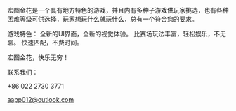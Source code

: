 宏图金花是一个具有地方特色的游戏，并且内有多种子游戏供玩家挑选，也有各种困难等级可供选择，玩家想玩什么就玩什么，总有一个符合您的要求。

游戏特色：
全新的UI界面，全新的视觉体验。
比赛场玩法丰富，轻松娱乐，不无聊。
快速匹配，不费时间。

宏图金花，快乐无穷！


联系我们：

+86 022 2730 3771

aapp012@outlook.com
